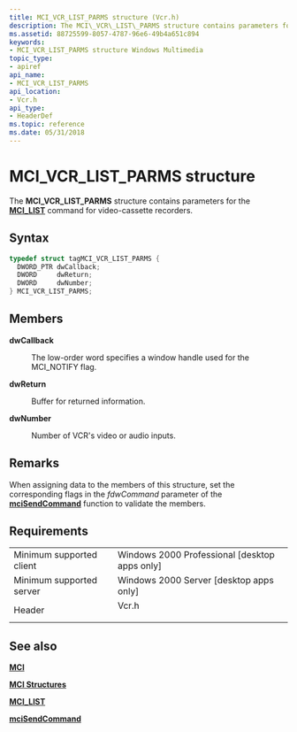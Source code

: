 ```yaml
---
title: MCI_VCR_LIST_PARMS structure (Vcr.h)
description: The MCI\_VCR\_LIST\_PARMS structure contains parameters for the MCI\_LIST command for video-cassette recorders.
ms.assetid: 88725599-8057-4787-96e6-49b4a651c894
keywords:
- MCI_VCR_LIST_PARMS structure Windows Multimedia
topic_type:
- apiref
api_name:
- MCI_VCR_LIST_PARMS
api_location:
- Vcr.h
api_type:
- HeaderDef
ms.topic: reference
ms.date: 05/31/2018
---
```


# MCI\_VCR\_LIST\_PARMS structure

The **MCI\_VCR\_LIST\_PARMS** structure contains parameters for the [**MCI\_LIST**](mci-list.md) command for video-cassette recorders.

## Syntax


```C++
typedef struct tagMCI_VCR_LIST_PARMS {
  DWORD_PTR dwCallback;
  DWORD     dwReturn;
  DWORD     dwNumber;
} MCI_VCR_LIST_PARMS;
```



## Members

<dl> <dt>

**dwCallback**
</dt> <dd>

The low-order word specifies a window handle used for the MCI\_NOTIFY flag.

</dd> <dt>

**dwReturn**
</dt> <dd>

Buffer for returned information.

</dd> <dt>

**dwNumber**
</dt> <dd>

Number of VCR's video or audio inputs.

</dd> </dl>

## Remarks

When assigning data to the members of this structure, set the corresponding flags in the *fdwCommand* parameter of the [**mciSendCommand**](/previous-versions//dd757160(v=vs.85)) function to validate the members.

## Requirements



|                                     |                                                                                  |
|-------------------------------------|----------------------------------------------------------------------------------|
| Minimum supported client<br/> | Windows 2000 Professional \[desktop apps only\]<br/>                       |
| Minimum supported server<br/> | Windows 2000 Server \[desktop apps only\]<br/>                             |
| Header<br/>                   | <dl> <dt>Vcr.h</dt> </dl> |



## See also

<dl> <dt>

[**MCI**](mci.md)
</dt> <dt>

[**MCI Structures**](mci-structures.md)
</dt> <dt>

[**MCI\_LIST**](mci-list.md)
</dt> <dt>

[**mciSendCommand**](/previous-versions//dd757160(v=vs.85))
</dt> </dl>

 

